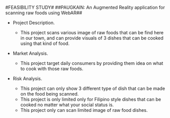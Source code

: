 #FEASIBILITY STUDY#
##PAUGKAIN: An Augmented Reality application for scanning raw foods using WebAR##

* Project Description.
    * This project scans various image of raw foods that can be find here in our town, and
      can provide visuals of 3 dishes that can be cooked using that kind of food.

* Market Analysis.
    * This project target daily consumers by providing them idea on what to cook with those raw foods.

* Risk Analysis.
    * This project can only show 3 different type of dish that can be made on the food being scanned.
    * This project is only limited only for Filipino style dishes that can be cooked no matter what your social status is.
    * This project only can scan limited image of raw food dishes.
